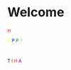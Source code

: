 <html>
  <head>
    <style>
      div{
        font-size:10px;
        }
      p{ 
        color:red;
        }
      p1
      {color:yellow;
       }
      p2{
        color:blue;
        }
      p3{
        color:green;
        }
      p4{
        color:silver;
        }
      p5{
        color:black;
        }
      p6{
        color:brown;
        }
      p7{
        color:marron;
        }
      p8{
        color:purple;
        }
      p9{
        color:white;
        }
    </style>
  </head>
  
<h1>Welcome</h1>
<div>
  
<p>H</p>
<p1>A</p1>
<p2>P</p2>
<p3>P</p3>
<p4>Y</p4>
<br>
<br
  <br>
  <br>
  
<p5>T</p5>
<p6>I</p6>
<p7>H</p7>
<p8>A</p8>
<p9>R</p9>
</p>
</p>
<div>
</html>

